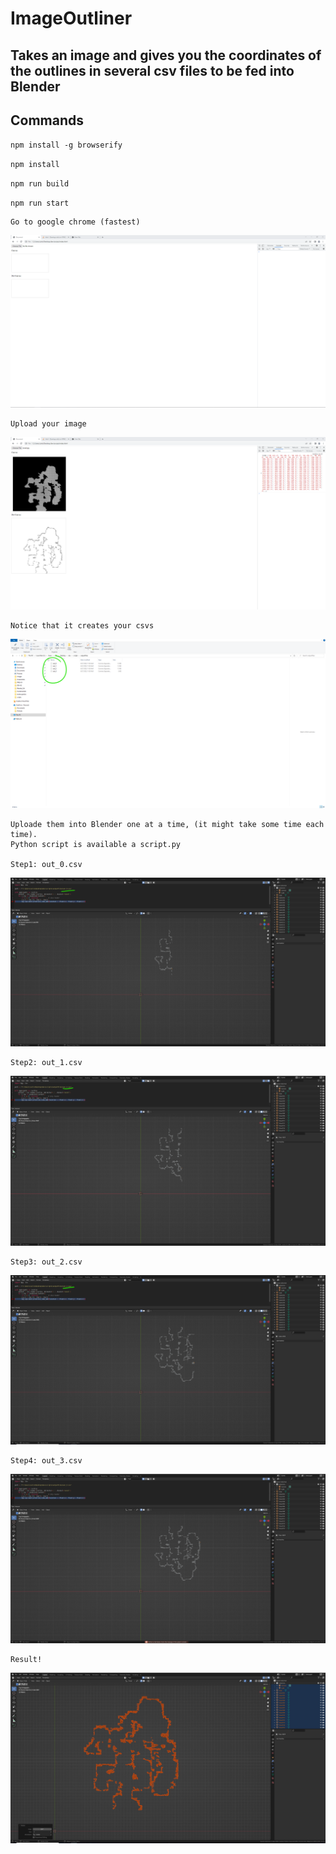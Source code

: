 # ImageOutliner

## Takes an image and gives you the coordinates of the outlines in several csv files to be fed into Blender

## Commands
`npm install -g browserify`

`npm install`

`npm run build`

`npm run start`

    Go to google chrome (fastest)

![](./show1.png)

    Upload your image

![](./show2.png)

    Notice that it creates your csvs

![](./show3.png)

    Uploade them into Blender one at a time, (it might take some time each time).
    Python script is available a script.py

    Step1: out_0.csv
![](./show4.png)

    Step2: out_1.csv
![](./show5.png)

    Step3: out_2.csv
![](./show6.png)

    Step4: out_3.csv
![](./show7.png)

    Result!
![](./show8.png)   

